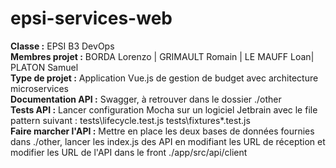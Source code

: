 # epsi-services-web

**Classe :** EPSI B3 DevOps   
**Membres projet :** BORDA Lorenzo | GRIMAULT Romain | LE MAUFF Loan| PLATON Samuel   
**Type de projet :** Application Vue.js de gestion de budget avec architecture microservices       
**Documentation API :** Swagger, à retrouver dans le dossier ./other     
**Tests API :** Lancer configuration Mocha sur un logiciel Jetbrain avec le file pattern suivant : tests\lifecycle.test.js tests\fixtures\*.test.js       
**Faire marcher l'API :** Mettre en place les deux bases de données fournies dans ./other, lancer les index.js des API en modifiant les URL de réception et modifier les URL de l'API dans le front ./app/src/api/client       
